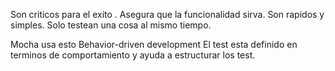 Son criticos para el exito .
Asegura que la funcionalidad sirva.
Son rapidos y simples.
Solo testean una cosa al mismo tiempo.


Mocha usa esto
Behavior-driven development
El test esta definido en terminos de comportamiento y ayuda a estructurar los test.

